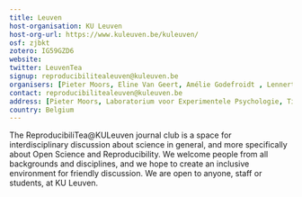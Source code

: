 ```yaml
---
title: Leuven
host-organisation: KU Leuven
host-org-url: https://www.kuleuven.be/kuleuven/
osf: zjbkt
zotero: IG59GZD6
website: 
twitter: LeuvenTea
signup: reproducibilitealeuven@kuleuven.be
organisers: [Pieter Moors, Eline Van Geert, Amélie Godefroidt , Lennert Coenen , Aline Claesen , Olivia Kirtley , Richard Artner , Naeem Muhammad]
contact: reproducibilitealeuven@kuleuven.be
address: [Pieter Moors, Laboratorium voor Experimentele Psychologie, Tiensestraat 102 - box 3711, BE-3000 Leuven]
country: Belgium
---
```


The ReproducibiliTea@KULeuven journal club is a space for interdisciplinary discussion about science in general, and more specifically about Open Science and Reproducibility. We welcome people from all backgrounds and disciplines, and we hope to create an inclusive environment for friendly discussion. We are open to anyone, staff or students, at KU Leuven.
